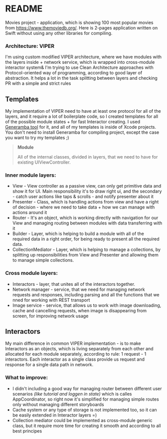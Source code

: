 # README #

Movies project - application, which is showing 100 most popular movies from https://www.themoviedb.org/. Here is 2-pages application written on Swift without using any other libraries for compiling. 

### Architecture: VIPER ###

I'm using custom modified VIPER architecture, where we have modules with the layers inside + network service, which is wrapped into cross-module interactor system& I'm trying to use Clean Architecture approaches with Protocol-oriented way of programming, according to good layer of abstraction. It helps a lot in the task splitting between layers and checking PR with a simple and strict rules

## Templates

My implementation of VIPER need to have at least one protocol for all of the layers, and it require a lot of boilerplate code, so I created templates for all of the possible module states + for fast Interactor creating. I used [Generamba tool](https://github.com/strongself/Generamba) for it, and all of my templates is inside of Xcode projects. You don't need to install Generamba for compiling project, except the case you want to try my templates ;)

> **Module**
>
> All of the internal classes, divided in layers, that we need to have for existing UIViewController.

### Inner module layers:
* View - View controller as a passive view, can only get primitive data and show it for UI. Main responsibility it's to draw right ui, and the secondary - catch user actions like taps & scrolls - and notify presenter about it
* Presenter - Class, which is handling actions from view and have a right of decision - where we need to take data + how we can manage with actions around it
* Router - It's an object, which is working directly with navigation for our View and managing routing between modules with data transferring with it
* Builder - Layer, which is helping to build a module with all of the required data in a right order, for being ready to present all the required data.
* CollectionMediator - Layer, which is helping to manage a collections, by splitting up responsibilities from View and Presenter and allowing them to manage simple collections.

### Cross module layers:

* Interactors - layer, that unites all of the interactors together.
* Network manager - service, that we need for managing network requests and responses, including parsing and all the functions that we nned for working with REST transport 
* Image service - service, that allows us to work with image downloading, cache and cancelling requests, when image is disappearing from screen, for improving network usage

## Interactors

My main difference in common VIPER implementation - is to make Interactors as an objects, which is living separately from each other and allocated for each module separately, according to rule: 1 request - 1 interactors. Each interactor as a single class provide us request and response for a single data path in network.

### What to improve:

* I didn't including a good way for managing router between different user scenarios *(like tutorial and loggen in state)* which is calles AppCoordinator, so right now it's simplified for managing simple routes only without managing different storyboards
* Cache system or any type of storage is not implemented too, so it can be easily extended in Interactor layers =)
* Collection mediator could be implemented as cross-module generic class, but it require more time for creating it smooth and according to all best principes 
